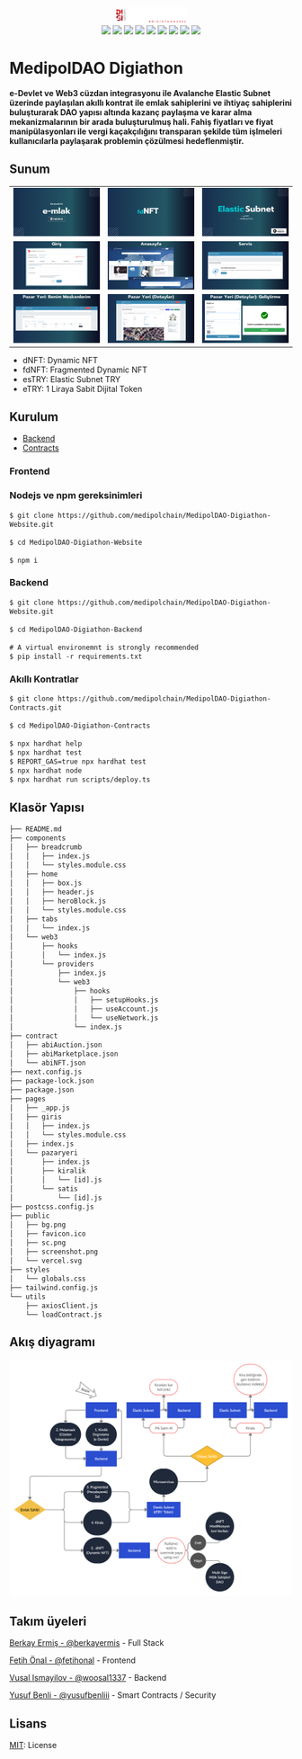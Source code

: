 <div align="center">
<img src="src/digiathon.png" width=25% />
</div>

<div align="center">
<img src="https://img.shields.io/badge/license-MIT-blue?style=for-the-badge&logo=appveyor">
<img src="https://img.shields.io/badge/Ethereum-3C3C3D?style=for-the-badge&logo=Ethereum&logoColor=white" />
<img src="https://img.shields.io/badge/MongoDB-%234ea94b.svg?style=for-the-badge&logo=mongodb&logoColor=white" />
<img src="https://img.shields.io/badge/Next-black?style=for-the-badge&logo=next.js&logoColor=white" />
<img src="https://img.shields.io/badge/node.js-6DA55F?style=for-the-badge&logo=node.js&logoColor=white" />
<img src="https://img.shields.io/badge/react-%2320232a.svg?style=for-the-badge&logo=react&logoColor=%2361DAFB" />
<img src="https://img.shields.io/badge/javascript-%23323330.svg?style=for-the-badge&logo=javascript&logoColor=%23F7DF1E" />
<img src="https://img.shields.io/badge/python-3670A0?style=for-the-badge&logo=python&logoColor=ffdd54" />
<img src="https://img.shields.io/badge/Solidity-%23363636.svg?style=for-the-badge&logo=solidity&logoColor=white" />
</div>
	
<h1>MedipolDAO Digiathon</h1>
<h4>e-Devlet ve Web3 cüzdan integrasyonu ile Avalanche Elastic Subnet üzerinde paylaşılan akıllı kontrat ile emlak sahiplerini ve ihtiyaç sahiplerini buluşturarak DAO yapısı altında kazanç paylaşma ve karar alma mekanizmalarının bir arada buluşturulmuş hali. Fahiş fiyatları ve fiyat manipülasyonları ile vergi kaçakçılığını transparan şekilde tüm işlmeleri kullanıcılarla paylaşarak problemin çözülmesi hedeflenmiştir.</h4>
</div>

## Sunum
||||
| ------------- | ------------- | ------------- |
|![](Sunum/1.png)|![](Sunum/5.png)|![](Sunum/6.png)|
|![](Sunum/9.png)|![](Sunum/10.png)|![](Sunum/11.png)|
|![](Sunum/12.png)|![](Sunum/13.png)|![](Sunum/14.png)|

- dNFT: Dynamic NFT
- fdNFT: Fragmented Dynamic NFT
- esTRY: Elastic Subnet TRY
- eTRY: 1 Liraya Sabit Dijital Token

## Kurulum
- [Backend](https://github.com/medipolchain/MedipolDAO-Digiathon-Backend)
- [Contracts](https://github.com/medipolchain/MedipolDAO-Digiathon-Contracts)

### Frontend
### Nodejs ve npm gereksinimleri
```shell
$ git clone https://github.com/medipolchain/MedipolDAO-Digiathon-Website.git

$ cd MedipolDAO-Digiathon-Website

$ npm i
```

### Backend
```shell
$ git clone https://github.com/medipolchain/MedipolDAO-Digiathon-Website.git

$ cd MedipolDAO-Digiathon-Backend

# A virtual environemnt is strongly recommended
$ pip install -r requirements.txt
```

### Akıllı Kontratlar
```shell
$ git clone https://github.com/medipolchain/MedipolDAO-Digiathon-Contracts.git

$ cd MedipolDAO-Digiathon-Contracts

$ npx hardhat help
$ npx hardhat test
$ REPORT_GAS=true npx hardhat test
$ npx hardhat node
$ npx hardhat run scripts/deploy.ts
```

## Klasör Yapısı
```shell
├── README.md
├── components
│   ├── breadcrumb
│   │   ├── index.js
│   │   └── styles.module.css
│   ├── home
│   │   ├── box.js
│   │   ├── header.js
│   │   ├── heroBlock.js
│   │   └── styles.module.css
│   ├── tabs
│   │   └── index.js
│   └── web3
│       ├── hooks
│       │   └── index.js
│       └── providers
│           ├── index.js
│           └── web3
│               ├── hooks
│               │   ├── setupHooks.js
│               │   ├── useAccount.js
│               │   └── useNetwork.js
│               └── index.js
├── contract
│   ├── abiAuction.json
│   ├── abiMarketplace.json
│   └── abiNFT.json
├── next.config.js
├── package-lock.json
├── package.json
├── pages
│   ├── _app.js
│   ├── giris
│   │   ├── index.js
│   │   └── styles.module.css
│   ├── index.js
│   └── pazaryeri
│       ├── index.js
│       ├── kiralik
│       │   └── [id].js
│       └── satis
│           └── [id].js
├── postcss.config.js
├── public
│   ├── bg.png
│   ├── favicon.ico
│   ├── sc.png
│   ├── screenshot.png
│   └── vercel.svg
├── styles
│   └── globals.css
├── tailwind.config.js
└── utils
    ├── axiosClient.js
    └── loadContract.js
```

## Akış diyagramı
![Akış diyagramı](src/diagram.png)


## Takım üyeleri
[Berkay Ermiş - @berkayermis](https://github.com/berkayermis) - Full Stack

[Fetih Önal - @fetihonal](https://github.com/fetihonal) - Frontend

[Vusal Ismayilov - @woosal1337](https://github.com/woosal1337) - Backend

[Yusuf Benli - @yusufbenliii](https://github.com/yusufbenliii) - Smart Contracts / Security

## Lisans
[MIT](https://opensource.org/licenses/MIT): License
